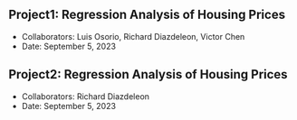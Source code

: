 ## Project1: Regression Analysis of Housing Prices
* Collaborators: Luis Osorio, Richard Diazdeleon, Victor Chen
* Date: September 5, 2023


## Project2: Regression Analysis of Housing Prices
* Collaborators: Richard Diazdeleon
* Date: September 5, 2023















